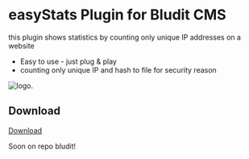 # easyStats Plugin for Bludit CMS
this plugin shows statistics by counting only unique IP addresses on a website 
- Easy to use - just plug & play
- counting only unique IP and hash to file for security reason

 
![logo.](https://i.imgur.com/8W3jbsP.jpg)

## Download
[Download](https://github.com/multicolor-rgb/easyStats-Plugin-for-bludit-CMS/archive/refs/heads/main.zip)

 Soon on repo bludit!
